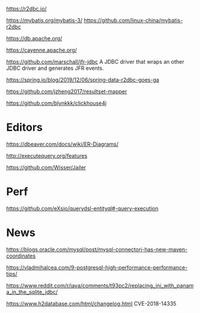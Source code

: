 https://r2dbc.io/

https://mybatis.org/mybatis-3/
https://github.com/linux-china/mybatis-r2dbc

https://db.apache.org/

https://cayenne.apache.org/

https://github.com/marschall/jfr-jdbc A JDBC driver that wraps an other JDBC driver and generates JFR events.

https://spring.io/blog/2019/12/06/spring-data-r2dbc-goes-ga

https://github.com/jzheng2017/resultset-mapper

https://github.com/blynkkk/clickhouse4j

# Editors
https://dbeaver.com/docs/wiki/ER-Diagrams/

http://executequery.org/features

https://github.com/Wisser/Jailer

# Perf
https://github.com/eXsio/querydsl-entityql#-query-execution

# News
https://blogs.oracle.com/mysql/post/mysql-connectorj-has-new-maven-coordinates

https://vladmihalcea.com/9-postgresql-high-performance-performance-tips/

https://www.reddit.com/r/java/comments/t93pc2/replacing_jni_with_panama_in_the_sqlite_jdbc/

https://www.h2database.com/html/changelog.html CVE-2018-14335 